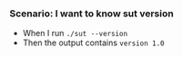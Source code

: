 ### Scenario: I want to know sut version

- When I run `./sut --version`
- Then the output contains `version 1.0`
